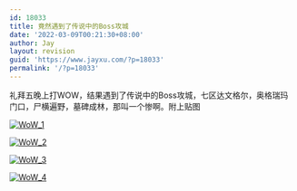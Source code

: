 ```yaml
---
id: 18033
title: 竟然遇到了传说中的Boss攻城
date: '2022-03-09T00:21:30+08:00'
author: Jay
layout: revision
guid: 'https://www.jayxu.com/?p=18033'
permalink: '/?p=18033'
---
```


礼拜五晚上打WOW，结果遇到了传说中的Boss攻城，七区达文格尔，奥格瑞玛门口，尸横遍野，墓碑成林，那叫一个惨啊。附上贴图

<a href="https://www.jayxu.com/log/wp-content/uploads/2007/07/wow_1.jpg" rel="attachment wp-att-248" title="WoW_1"><img src="https://www.jayxu.com/log/wp-content/uploads/2007/07/wow_1.jpg" alt="WoW_1" /></a>

<a href="https://www.jayxu.com/log/wp-content/uploads/2007/07/wow_2.jpg" rel="attachment wp-att-249" title="WoW_2"><img src="https://www.jayxu.com/log/wp-content/uploads/2007/07/wow_2.jpg" alt="WoW_2" /></a>

<a href="https://www.jayxu.com/log/wp-content/uploads/2007/07/wow_3.jpg" rel="attachment wp-att-250" title="WoW_3"><img src="https://www.jayxu.com/log/wp-content/uploads/2007/07/wow_3.jpg" alt="WoW_3" /></a>

<a href="https://www.jayxu.com/log/wp-content/uploads/2007/07/wow_4.jpg" rel="attachment wp-att-251" title="WoW_4"><img src="https://www.jayxu.com/log/wp-content/uploads/2007/07/wow_4.jpg" alt="WoW_4" /></a>